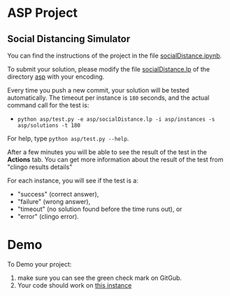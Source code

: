 # ASP Project
## Social Distancing Simulator

You can find the instructions of the project in the file [socialDistance.ipynb](socialDistance.ipynb).

To submit your solution, please modify the file [socialDistance.lp](asp/socialDistance.lp) of the directory [asp](asp) with your encoding.

Every time you push a new commit, your solution will be tested automatically.
The timeout per instance is `180` seconds, and
the actual command call for the test is:
* ``python asp/test.py -e asp/socialDistance.lp -i asp/instances -s asp/solutions -t 180``

For help, type `python asp/test.py --help`. 

After a few minutes you will be able to see the result of the test in the **Actions** tab.
You can get more information about the result of the test from "clingo results details"

For each instance, you will see if the test is a:
* "success" (correct answer),
* "failure" (wrong answer),
* "timeout" (no solution found before the time runs out), or
* "error" (clingo error).

# Demo
To Demo your project:
1. make sure you can see the green check mark on GitGub.
2. Your code should work on [this instance](asp/DemoThisExample.lp)
